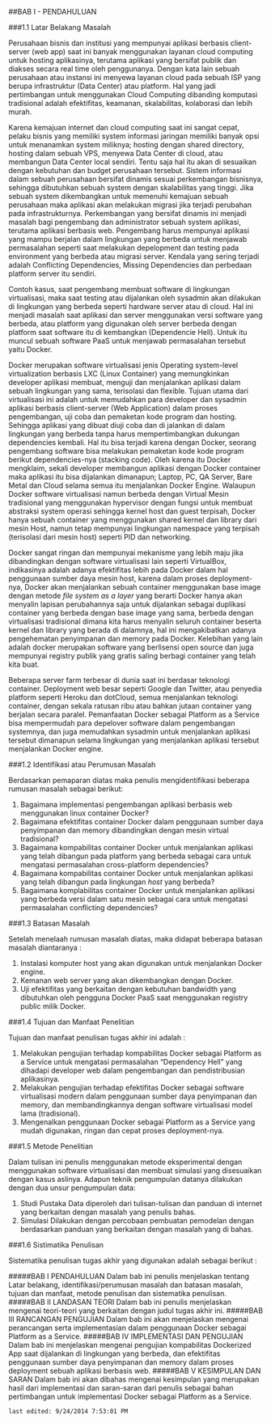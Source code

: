 ##BAB I - PENDAHULUAN

###1.1	Latar Belakang Masalah
 
Perusahaan bisnis dan institusi yang mempunyai aplikasi berbasis client-server (web app) saat ini banyak menggunakan layanan cloud computing untuk hosting aplikasinya, terutama aplikasi yang bersifat publik dan diakses secara real time oleh penggunanya. Dengan kata lain sebuah perusahaan atau instansi ini menyewa layanan cloud pada sebuah ISP yang berupa infrastruktur (Data Center) atau platform. Hal yang jadi pertimbangan untuk menggunakan Cloud Computing dibanding komputasi tradisional adalah efektifitas, keamanan, skalabilitas, kolaborasi dan lebih murah.

Karena kemajuan internet dan cloud computing saat ini sangat cepat, pelaku bisnis yang memiliki system informasi jaringan memiliki banyak opsi untuk menanamkan system miliknya; hosting dengan shared directory, hosting dalam sebuah VPS, menyewa Data Center di cloud, atau membangun Data Center local sendiri. Tentu saja hal itu akan di sesuaikan dengan kebutuhan dan budget perusahaan tersebut. Sistem informasi dalam sebuah perusahaan bersifat dinamis sesuai perkembangan bisnisnya, sehingga dibutuhkan sebuah system dengan skalabilitas yang tinggi. Jika sebuah system dikembangkan untuk memenuhi kemajuan sebuah perusahaan maka aplikasi akan melakukan migrasi jika terjadi perubahan pada infrastrukturnya.
Perkembangan yang bersifat dinamis ini menjadi masalah bagi pengembang dan administrator sebuah system aplikasi, terutama aplikasi berbasis web. Pengembang harus mempunyai aplikasi yang mampu berjalan dalam lingkungan yang berbeda untuk menjawab permasalahan seperti saat melakukan depelopment dan testing pada environment yang berbeda atau migrasi server. Kendala yang sering terjadi adalah Conflicting Dependencies, Missing Dependencies dan perbedaan platform server itu sendiri.

Contoh kasus, saat pengembang membuat software di lingkungan virtualisasi, maka saat testing atau dijalankan oleh sysadmin akan dilakukan di lingkungan yang berbeda seperti hardware server atau di cloud. Hal ini menjadi masalah saat aplikasi dan server menggunakan versi software yang berbeda, atau platform yang digunakan oleh server berbeda dengan platform saat software itu di kembangkan (Dependencie Hell). Untuk itu muncul sebuah software PaaS untuk menjawab permasalahan tersebut yaitu Docker.

Docker merupakan software virtualisasi jenis Operating system-level virtualization berbasis LXC (Linux Container) yang memungkinkan developer aplikasi membuat, menguji dan menjalankan aplikasi dalam sebuah lingkungan yang sama, terisolasi dan flexible. Tujuan utama dari virtualisasi ini adalah untuk memudahkan para developer dan sysadmin aplikasi berbasis client-server (Web Application) dalam proses pengembangan, uji coba dan pemaketan kode program dan hosting. Sehingga aplikasi yang dibuat diuji coba dan di jalankan di dalam lingkungan yang berbeda tanpa harus mempertimbangkan dukungan dependencies kembali. Hal itu bisa terjadi karena dengan Docker, seorang pengembang software bisa melakukan pemaketan kode kode program berikut dependencies-nya (stacking code). Oleh karena itu Docker mengklaim, sekali developer membangun aplikasi dengan Docker container maka aplikasi itu bisa dijalankan dimanapun; Laptop, PC, QA Server, Bare Metal dan Cloud selama semua itu menjalankan Docker Engine.
Walaupun Docker software virtualisasi namun berbeda dengan Virtual Mesin tradisional yang menggunakan hypervisor dengan fungsi untuk membuat abstraksi system operasi sehingga kernel host dan guest terpisah, Docker hanya sebuah container yang menggunakan shared kernel dan library dari mesin Host, namun tetap mempunyai lingkungan namespace yang terpisah (terisolasi dari mesin host) seperti PID dan networking.

Docker sangat ringan dan mempunyai mekanisme yang lebih maju jika dibandingkan dengan software virtualisasi lain seperti VirtualBox, indikasinya adalah adanya efektifitas lebih pada Docker dalam  hal penggunaan sumber daya mesin host, karena dalam proses deployment-nya, Docker akan menjalankan sebuah container menggunakan base image dengan metode *file system as a layer*  yang berarti Docker hanya akan menyalin lapisan perubahannya saja untuk dijalankan sebagai duplikasi container yang berbeda dengan base image yang sama, berbeda dengan virtualisasi tradisional dimana kita harus menyalin seluruh container beserta kernel dan library yang berada di dalamnya, hal ini mengakibatkan adanya pengehematan penyimpanan dan memory pada Docker. Kelebihan yang lain adalah docker merupakan software yang berlisensi open source dan juga mempunyai registry publik yang gratis saling berbagi container yang telah kita buat.

Beberapa server farm terbesar di dunia saat ini berdasar teknologi container. Deployment web besar seperti Google dan Twitter, atau penyedia platform seperti Heroku dan dotCloud, semua menjalankan teknologi container, dengan sekala ratusan ribu atau bahkan jutaan container yang berjalan secara paralel. Pemanfaatan Docker sebagai Platform as a Service bisa mempermudah para depelover software dalam pengembangan systemnya, dan juga memudahkan sysadmin untuk menjalankan aplikasi tersebut dimanapun selama lingkungan yang menjalankan aplikasi tersebut menjalankan Docker engine.

###1.2	Identifikasi atau Perumusan Masalah
 
Berdasarkan pemaparan diatas maka penulis mengidentifikasi beberapa rumusan masalah sebagai berikut: 

1. Bagaimana implementasi pengembangan aplikasi berbasis web menggunakan linux container Docker?
2. Bagaimana efektifitas container Docker dalam penggunaan sumber daya penyimpanan dan memory dibandingkan dengan mesin virtual tradisional?
3. Bagaimana kompabilitas container Docker untuk menjalankan aplikasi yang telah dibangun pada platform yang berbeda sebagai cara untuk mengatasi permasalahan cross-platform dependencies?
4. Bagaimana kompabilitas container Docker untuk menjalankan aplikasi yang telah dibangun pada lingkungan *host* yang berbeda?
5. Bagaimana komplabilitas container Docker untuk menjalankan aplikasi yang berbeda versi dalam satu mesin sebagai cara untuk mengatasi permasalahan conflicting dependencies?

###1.3	Batasan Masalah
 
Setelah menelaah rumusan masalah diatas, maka didapat beberapa batasan masalah diantaranya : 

1.	Instalasi komputer host yang akan digunakan untuk menjalankan Docker engine.
2.	Kemanan web server yang akan dikembangkan dengan Docker.
3.	Uji efektifitas yang berkaitan dengan kebutuhan bandwidth yang dibutuhkan oleh pengguna Docker PaaS saat menggunakan registry public milik Docker. 

###1.4	Tujuan dan Manfaat Penelitian
 
Tujuan dan manfaat penulisan tugas akhir ini adalah :

1.	Melakukan pengujian terhadap kompabilitas Docker sebagai Platform as a Service untuk mengatasi permasalahan “Dependency Hell” yang dihadapi developer web dalam pengembangan dan pendistribusian aplikasinya.
2.	Melakukan pengujian terhadap efektifitas Docker sebagai software virtualisasi modern dalam penggunaan sumber daya penyimpanan dan memory, dan membandingkannya dengan software virtualisasi model lama (tradisional).
3.	Mengenalkan penggunaan Docker sebagai Platform as a Service yang mudah digunakan, ringan dan cepat proses deployment-nya.

###1.5	Metode Penelitian

Dalam tulisan ini penulis menggunakan metode eksperimental dengan menggunakan software virtualisasi dan membuat simulasi yang disesuaikan dengan kasus aslinya. Adapun teknik pengumpulan datanya dilakukan dengan dua unsur pengumpulan data:
1.	Studi Pustaka
Data diperoleh dari tulisan-tulisan dan panduan di internet yang berkaitan dengan masalah yang penulis bahas.
2.	Simulasi 
Dilakukan dengan percobaan pembuatan pemodelan dengan berdasarkan panduan yang berkaitan dengan masalah yang di bahas.


###1.6	Sistimatika Penulisan
 
Sistematika penulisan tugas akhir yang digunakan adalah sebagai berikut :

#####BAB I PENDAHULUAN
Dalam bab ini penulis menjelaskan tentang Latar belakang, identifikasi/perumusan masalah dan batasan masalah, tujuan dan manfaat, metode penulisan dan sistematika penulisan.
#####BAB II LANDASAN TEORI
Dalam bab ini penulis menjelaskan mengenai teori-teori yang berkaitan dengan judul tugas akhir ini.
#####BAB III RANCANGAN PENGUJIAN
Dalam bab ini akan menjelaskan mengenai perancangan serta implementasian  dalam penggunaan Docker sebagai Platform as a Service.
#####BAB IV IMPLEMENTASI DAN PENGUJIAN
Dalam bab ini menjelaskan mengenai pengujian kompabilitas Dockerized App saat dijalankan di lingkungan yang berbeda, dan efektifitas penggunaan sumber daya penyimpanan dan memory dalam proses deployment sebuah aplikasi berbasis web.
#####BAB V KESIMPULAN DAN SARAN
Dalam bab ini akan dibahas mengenai kesimpulan yang merupakan hasil dari implementasi dan saran-saran dari penulis sebagai bahan pertimbangan untuk implementasi Docker sebagai Platform as a Service.

`last edited: 9/24/2014 7:53:01 PM  `
